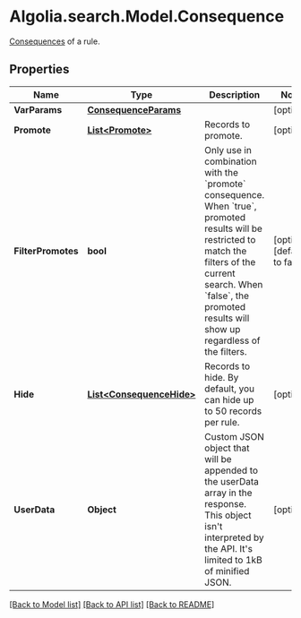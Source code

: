 # Algolia.search.Model.Consequence
[Consequences](https://www.algolia.com/doc/guides/managing-results/rules/rules-overview/#consequences) of a rule. 

## Properties

Name | Type | Description | Notes
------------ | ------------- | ------------- | -------------
**VarParams** | [**ConsequenceParams**](ConsequenceParams.md) |  | [optional] 
**Promote** | [**List&lt;Promote&gt;**](Promote.md) | Records to promote. | [optional] 
**FilterPromotes** | **bool** | Only use in combination with the &#x60;promote&#x60; consequence. When &#x60;true&#x60;, promoted results will be restricted to match the filters of the current search. When &#x60;false&#x60;, the promoted results will show up regardless of the filters. | [optional] [default to false]
**Hide** | [**List&lt;ConsequenceHide&gt;**](ConsequenceHide.md) | Records to hide. By default, you can hide up to 50 records per rule. | [optional] 
**UserData** | **Object** | Custom JSON object that will be appended to the userData array in the response. This object isn&#39;t interpreted by the API. It&#39;s limited to 1kB of minified JSON. | [optional] 

[[Back to Model list]](../README.md#documentation-for-models) [[Back to API list]](../README.md#documentation-for-api-endpoints) [[Back to README]](../README.md)

